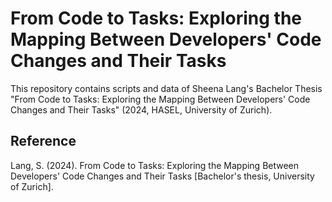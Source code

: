 # From Code to Tasks: Exploring the Mapping Between Developers' Code Changes and Their Tasks


This repository contains scripts and data of Sheena Lang's Bachelor Thesis "From Code to Tasks: Exploring the Mapping Between Developers' Code Changes and Their Tasks" (2024, HASEL, University of Zurich).

## Reference

Lang, S. (2024). From Code to Tasks: Exploring the Mapping Between Developers' Code Changes and Their Tasks [Bachelor's thesis, University of Zurich].

